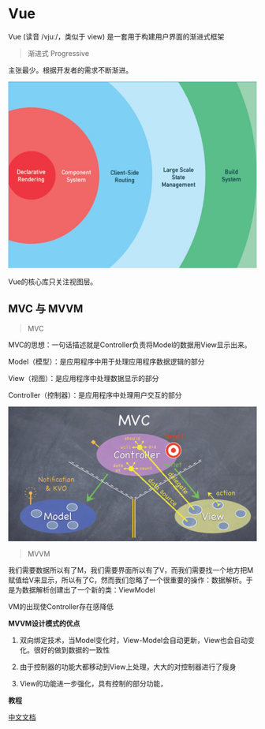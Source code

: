 # Vue

Vue (读音 /vjuː/，类似于 view) 是一套用于构建用户界面的渐进式框架

> 渐进式 Progressive

主张最少。根据开发者的需求不断渐进。

![](image/1557066598234.jpg)



Vue的核心库只关注视图层。


## MVC 与 MVVM

> MVC

MVC的思想：一句话描述就是Controller负责将Model的数据用View显示出来。

Model（模型）：是应用程序中用于处理应用程序数据逻辑的部分

View（视图）：是应用程序中处理数据显示的部分

Controller（控制器）：是应用程序中处理用户交互的部分

![](image/1558360772252.gif)

> MVVM

我们需要数据所以有了M，我们需要界面所以有了V，而我们需要找一个地方把M赋值给V来显示，所以有了C，然而我们忽略了一个很重要的操作：数据解析。于是为数据解析创建出了一个新的类：ViewModel

VM的出现使Controller存在感降低

**MVVM设计模式的优点**

1.  双向绑定技术，当Model变化时，View-Model会自动更新，View也会自动变化。很好的做到数据的一致性

2.  由于控制器的功能大都移动到View上处理，大大的对控制器进行了瘦身

3.  View的功能进一步强化，具有控制的部分功能，



**教程**

[中文文档](https://vuejs.bootcss.com/)